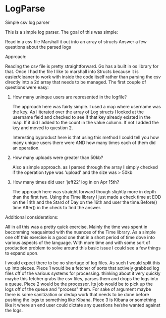 # LogParse
Simple csv log parser


This is a simple log parser. The goal of this was simple:

Read in a csv file
Marshall it out into an array of structs
Answer a few questions about the parsed logs


Approach:

Reading the csv file is pretty straightforward. Go has a built in os library for that. Once I had the file I like to marshall into Structs 
because it is easier/cleaner to work with inside the code itself rather than parsing the csv directly into a 2d array that needs to be managed.
The first couple of questions were easy:

1) How many uninque users are represented in the logfile?

      The approach here was fairly simple. I used a map where username was the key. As I iterated over the array of Log structs I looked at the username 
      field and checked to see if that key already existed in the map. If it did I added to the count in the value column. If not I added the key and moved
      to question 2. 

      Interesting byproduct here is that using this method I could tell you how many unique users there were AND how many times each of them did an operation. 
      
2) How many uploads were greater than 50kb?

      Also a simple approach. as I parsed through the array I simply checked if the operation type was 'upload' and the size was > 50kb
      
3) How many times did user 'jeff22' log in on Apr 15th?
 
      The approach here was straight forward though slightly more in depth than the first two. Using the Time library I just made a check time at EOD on the 14th 
      and the Stard of Day on the 16th and user the time.Before() time.After() in the check to find the answer. 



Additional considerations:

All in all this was a pretty quick exercise. Mainly the time was spent in becomming reaquainted with the nuances of the Time library. As a simple one off this exercise
is a good one that in a short period of time dove into various aspects of the language. With more time and with some sort of production problem to solve around this 
basic issue I could see a few things to expand upon. 

I would expect there to be no shortage of log files. As such I would split this up into pieces. Piece 1 would be a fetcher of sorts that actively grabbed log files off
of the various systems for processing. thinking about it very quickly maybe this fetcher grabs the csv files, parses them and drops the logs into a queue. Piece 2 would 
be the processor. Its job would be to pick up the logs off of the queue and "process" them. For sake of argument maybe there is some sanitization or dedup work that needs
to be done before pushing the logs to something like Kibana. Piece 3 is Kibana or something like it where an end user could dictate any questions he/she wanted against 
the logs. 
    
